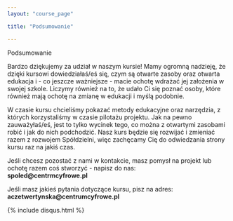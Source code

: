 ```yaml
---
layout: "course_page"

title: "Podsumowanie"

---
```


<div class="text-center screen-title">
Podsumowanie
</div>

<div class="screen-content">
  <p>
  Bardzo dziękujemy za udział w naszym kursie! Mamy ogromną nadzieję, że dzięki kursowi dowiedziałaś/eś się, czym są otwarte zasoby oraz otwarta edukacja i - co jeszcze ważniejsze - macie ochotę wdrażać jej założenia w swojej szkole.
Liczymy również na to, że udało Ci się poznać osoby, które również mają ochotę na zmianę w edukacji i myślą podobnie.

  </p>
  
  <p>
  W czasie kursu chcieliśmy pokazać metody edukacyjne oraz narzędzia, z których korzystaliśmy w czasie pilotażu projektu. Jak na pewno zauważyłaś/eś, jest to tylko wycinek tego, co można z otwartymi zasobami robić i jak do nich podchodzić. 
Nasz kurs będzie się rozwijać i zmieniać razem z rozwojem Spółdzielni, więc zachęcamy Cię do odwiedzania strony kursu raz na jakiś czas.

  </p>
  
  <p>
  Jeśli chcesz pozostać z nami w kontakcie, masz pomysł na projekt lub ochotę razem coś stworzyć - napisz do nas: <br/> <strong>spoled@centrmcyfrowe.pl</strong>
  </p>
<p>
Jeśli masz jakieś pytania dotyczące kursu, pisz na adres: <br/> <strong>aczetwertynska@centrumcyfrowe.pl</strong>
</p>

</div> 
{% include disqus.html %} 
